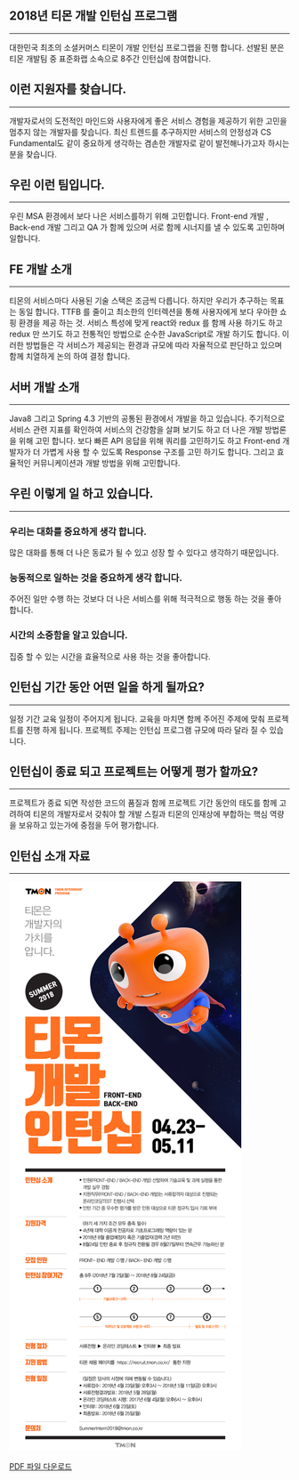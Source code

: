 ## 2018년 티몬 개발 인턴십 프로그램
-----
대한민국 최초의 소셜커머스 티몬이 개발 인턴십 프로그랩을 진행 합니다.  선발된 분은 티몬 개발팀 중 표준화랩 소속으로 8주간 인턴십에 참여합니다.


## 이런 지원자를 찾습니다.
-----
개발자로서의 도전적인 마인드와 사용자에게 좋은 서비스 경험을 제공하기 위한 고민을 멈추지 않는 개발자를 찾습니다. 최신 트렌드를 추구하지만 서비스의 안정성과 CS Fundamental도 같이 중요하게 생각하는 겸손한 개발자로 같이 발전해나가고자 하시는 분을 찾습니다.


## 우린 이런 팀입니다.
-----
우린 MSA 환경에서 보다 나은 서비스를하기 위해 고민합니다. Front-end 개발 , Back-end 개발 그리고 QA 가 함께 있으며 서로 함께 시너지를 낼 수 있도록 고민하며 일합니다.


## FE 개발 소개
-----
티몬의 서비스마다 사용된 기술 스택은 조금씩 다릅니다. 하지만 우리가 추구하는 목표는 동일 합니다. TTFB 를 줄이고 최소한의 인터렉션을 통해 사용자에게 보다 우아한 쇼핑 환경을 제공 하는 것. 서비스 특성에 맞게 react와 redux 를 함께 사용 하기도 하고 redux 만 쓰기도 하고 전통적인 방법으로 순수한 JavaScript로 개발 하기도 합니다. 이러한 방법들은 각 서비스가 제공되는 환경과 규모에 따라 자율적으로 판단하고 있으며 함께 치열하게 논의 하여 결정 합니다. 


## 서버 개발 소개
-----
Java8 그리고 Spring 4.3 기반의 공통된 환경에서 개발을 하고 있습니다. 주기적으로 서비스 관련 지표를 확인하여 서비스의 건강함을 살펴 보기도 하고 더 나은 개발 방법론을 위해 고민 합니다. 보다 빠른 API 응답을 위해 쿼리를 고민하기도 하고 Front-end 개발자가 더 가볍게 사용 할 수 있도록 Response 구조를 고민 하기도 합니다. 그리고 효율적인 커뮤니케이션과 개발 방법을 위해 고민합니다.


## 우린 이렇게 일 하고 있습니다.
-----

### 우리는 대화를 중요하게 생각 합니다. 
많은 대화를 통해 더 나은 동료가 될 수 있고 성장 할 수 있다고 생각하기 때문입니다. 


### 능동적으로 일하는 것을 중요하게 생각 합니다.
주어진 일만 수행 하는 것보다 더 나은 서비스를 위해 적극적으로 행동 하는 것을 좋아 합니다.

### 시간의 소중함을 알고 있습니다.
집중 할 수 있는 시간을 효율적으로 사용 하는 것을 좋아합니다.


## 인턴십 기간 동안 어떤 일을 하게 될까요?
-----
일정 기간 교육 일정이 주어지게 됩니다. 교육을 마치면 함께 주어진 주제에 맞춰 프로젝트를 진행 하게 됩니다. 프로젝트 주제는 인턴십 프로그램 규모에 따라 달라 질 수 있습니다.


## 인턴십이 종료 되고 프로젝트는 어떻게 평가 할까요?
-----
프로젝트가 종료 되면 작성한 코드의 품질과 함께 프로젝트 기간 동안의 태도를 함께 고려하여 티몬의 개발자로서 갖춰야 할 개발 스킬과 티몬의 인재상에 부합하는 핵심 역량을 보유하고 있는가에 중점을 두어 평가합니다.


## 인턴십 소개 자료
-----
![2018](notice.jpg)

[PDF 파일 다운로드](2018티몬개발인턴십.pdf)
